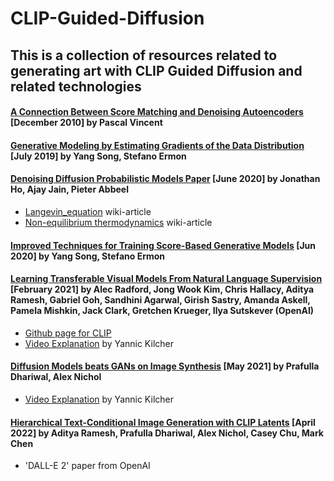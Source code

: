 # CLIP-Guided-Diffusion
## This is a collection of resources related to generating art with CLIP Guided Diffusion and related technologies

#### [A Connection Between Score Matching and Denoising Autoencoders](http://www.iro.umontreal.ca/~vincentp/Publications/smdae_techreport.pdf) [December 2010] by Pascal Vincent
#### [Generative Modeling by Estimating Gradients of the Data Distribution](https://arxiv.org/abs/1907.05600) [July 2019] by Yang Song, Stefano Ermon

#### [Denoising Diffusion Probabilistic Models Paper](https://arxiv.org/abs/2006.11239) [June 2020] by Jonathan Ho, Ajay Jain, Pieter Abbeel
- [Langevin_equation](https://en.wikipedia.org/wiki/Langevin_equation) wiki-article
- [Non-equilibrium thermodynamics](https://en.wikipedia.org/wiki/Non-equilibrium_thermodynamics) wiki-article

#### [Improved Techniques for Training Score-Based Generative Models](https://arxiv.org/abs/2006.09011) [Jun 2020] by Yang Song, Stefano Ermon

#### [Learning Transferable Visual Models From Natural Language Supervision](https://arxiv.org/abs/2103.00020) [February 2021] by Alec Radford, Jong Wook Kim, Chris Hallacy, Aditya Ramesh, Gabriel Goh, Sandhini Agarwal, Girish Sastry, Amanda Askell, Pamela Mishkin, Jack Clark, Gretchen Krueger, Ilya Sutskever (OpenAI)
- [Github page for CLIP](https://github.com/OpenAI/CLIP)
- [Video Explanation](https://www.youtube.com/watch?v=T9XSU0pKX2E&ab_channel=YannicKilcher) by Yannic Kilcher

#### [Diffusion Models beats GANs on Image Synthesis](https://arxiv.org/abs/2105.05233) [May 2021] by Prafulla Dhariwal, Alex Nichol
- [Video Explanation](https://www.youtube.com/watch?v=W-O7AZNzbzQ&ab_channel=YannicKilcher) by Yannic Kilcher

#### [Hierarchical Text-Conditional Image Generation with CLIP Latents](https://arxiv.org/abs/2204.06125) [April 2022] by Aditya Ramesh, Prafulla Dhariwal, Alex Nichol, Casey Chu, Mark Chen
- 'DALL-E 2' paper from OpenAI
